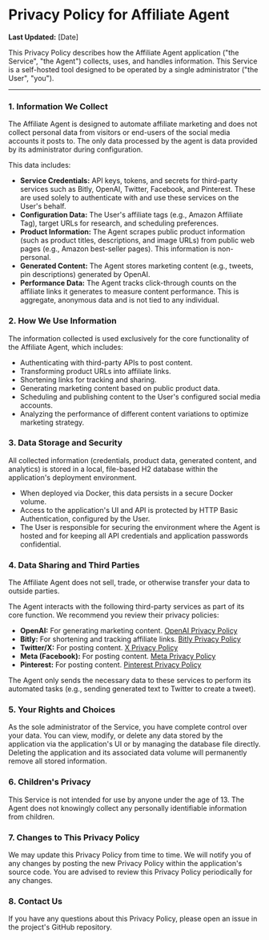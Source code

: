 # Privacy Policy for Affiliate Agent

**Last Updated:** [Date]

This Privacy Policy describes how the Affiliate Agent application ("the Service", "the Agent") collects, uses, and handles information. This Service is a self-hosted tool designed to be operated by a single administrator ("the User", "you").

---

### 1. Information We Collect

The Affiliate Agent is designed to automate affiliate marketing and does not collect personal data from visitors or end-users of the social media accounts it posts to. The only data processed by the agent is data provided by its administrator during configuration.

This data includes:

- **Service Credentials:** API keys, tokens, and secrets for third-party services such as Bitly, OpenAI, Twitter, Facebook, and Pinterest. These are used solely to authenticate with and use these services on the User's behalf.
- **Configuration Data:** The User's affiliate tags (e.g., Amazon Affiliate Tag), target URLs for research, and scheduling preferences.
- **Product Information:** The Agent scrapes public product information (such as product titles, descriptions, and image URLs) from public web pages (e.g., Amazon best-seller pages). This information is non-personal.
- **Generated Content:** The Agent stores marketing content (e.g., tweets, pin descriptions) generated by OpenAI.
- **Performance Data:** The Agent tracks click-through counts on the affiliate links it generates to measure content performance. This is aggregate, anonymous data and is not tied to any individual.

### 2. How We Use Information

The information collected is used exclusively for the core functionality of the Affiliate Agent, which includes:

- Authenticating with third-party APIs to post content.
- Transforming product URLs into affiliate links.
- Shortening links for tracking and sharing.
- Generating marketing content based on public product data.
- Scheduling and publishing content to the User's configured social media accounts.
- Analyzing the performance of different content variations to optimize marketing strategy.

### 3. Data Storage and Security

All collected information (credentials, product data, generated content, and analytics) is stored in a local, file-based H2 database within the application's deployment environment.

- When deployed via Docker, this data persists in a secure Docker volume.
- Access to the application's UI and API is protected by HTTP Basic Authentication, configured by the User.
- The User is responsible for securing the environment where the Agent is hosted and for keeping all API credentials and application passwords confidential.

### 4. Data Sharing and Third Parties

The Affiliate Agent does not sell, trade, or otherwise transfer your data to outside parties.

The Agent interacts with the following third-party services as part of its core function. We recommend you review their privacy policies:

- **OpenAI:** For generating marketing content. [OpenAI Privacy Policy](https://openai.com/policies/privacy-policy)
- **Bitly:** For shortening and tracking affiliate links. [Bitly Privacy Policy](https://bitly.com/pages/privacy)
- **Twitter/X:** For posting content. [X Privacy Policy](https://twitter.com/en/privacy)
- **Meta (Facebook):** For posting content. [Meta Privacy Policy](https://www.facebook.com/privacy/policy)
- **Pinterest:** For posting content. [Pinterest Privacy Policy](https://policy.pinterest.com/en/privacy-policy)

The Agent only sends the necessary data to these services to perform its automated tasks (e.g., sending generated text to Twitter to create a tweet).

### 5. Your Rights and Choices

As the sole administrator of the Service, you have complete control over your data. You can view, modify, or delete any data stored by the application via the application's UI or by managing the database file directly. Deleting the application and its associated data volume will permanently remove all stored information.

### 6. Children's Privacy

This Service is not intended for use by anyone under the age of 13. The Agent does not knowingly collect any personally identifiable information from children.

### 7. Changes to This Privacy Policy

We may update this Privacy Policy from time to time. We will notify you of any changes by posting the new Privacy Policy within the application's source code. You are advised to review this Privacy Policy periodically for any changes.

### 8. Contact Us

If you have any questions about this Privacy Policy, please open an issue in the project's GitHub repository.